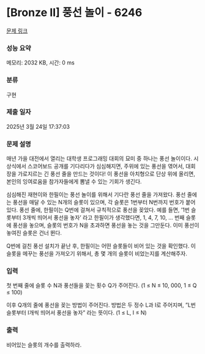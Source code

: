 # [Bronze II] 풍선 놀이 - 6246 

[문제 링크](https://www.acmicpc.net/problem/6246) 

### 성능 요약

메모리: 2032 KB, 시간: 0 ms

### 분류

구현

### 제출 일자

2025년 3월 24일 17:37:03

### 문제 설명

<p>매년 가을 대전에서 열리는 대학생 프로그래밍 대회의 묘미 중 하나는 풍선 놀이이다. 시상식에서 스코어보드 공개를 기다리다가 심심해지면, 주위에 있는 풍선을 엮어서, 대회장을 가로지르는 긴 풍선 줄을 만드는 것이다! 이 풍선을 아치형으로 단상 위에 올리면, 본인의 잉여로움을 참가자들에게 뽐낼 수 있는 기회가 생긴다.</p>

<p>심심해진 재현이와 한필이는 풍선 놀이를 위해서 기다란 풍선 줄을 가져왔다. 풍선 줄에는 풍선을 매달 수 있는 N개의 슬롯이 있으며, 각 슬롯은 1번부터 N번까지 번호가 붙어있다. 풍선 줄에, 한필이는 Q번에 걸쳐서 규칙적으로 풍선을 꽂았다. 예를 들면, ’1번 슬롯부터 3개씩 띄어서 풍선을 놓자’ 라고 한필이가 생각했다면, 1, 4, 7, 10, ... 번째 슬롯에 풍선을 놓으며, 슬롯의 번호가 N을 초과하면 풍선을 놓는 것을 그만둔다. 이미 풍선이 놓여진 슬롯은 건너 뛴다.</p>

<p>Q번에 걸친 풍선 설치가 끝난 후, 한필이는 어떤 슬롯들이 비어 있는 것을 확인했다. 이 슬롯을 메꾸는 풍선을 가져오기 위해서, 총 몇 개의 슬롯이 비었는지를 계산해주자.</p>

### 입력 

 <p>첫 번째 줄에 슬롯 수 N과 풍선들을 꽂는 횟수 Q가 주어진다. (1 ≤ N ≤ 10, 000, 1 ≤ Q ≤ 100)</p>

<p>이후 Q개의 줄에 풍선을 꽂는 방법이 주어진다. 방법은 두 정수 L과 I로 주어지며, ”L번 슬롯부터 I개씩 띄어서 풍선을 놓자” 라는 뜻이다. (1 ≤ L, I ≤ N)</p>

### 출력 

 <p>비어있는 슬롯의 개수를 출력하라.</p>

